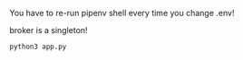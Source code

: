 You have to re-run pipenv shell every time you change .env!

broker is a singleton!

`python3 app.py`